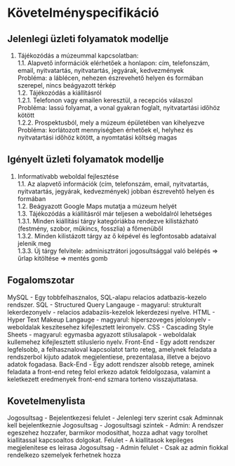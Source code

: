 # Követelményspecifikáció

## Jelenlegi üzleti folyamatok modellje
1. Tájékozódás a múzeummal kapcsolatban:  
1.1. Alapvető információk elérhetőek a honlapon: cím, telefonszám, email, nyitvatartás, nyitvatartás, jegyárak, kedvezmények  
Probléma: a láblécen, nehezen észrevehető helyen és formában szerepel, nincs beágyazott térkép   
1.2. Tájékozódás a kiállításról  
1.2.1. Telefonon vagy emailen keresztül, a recepciós válaszol  
Probléma: lassú folyamat, a vonal gyakran foglalt, nyitvatartási időhöz kötött  
1.2.2. Prospektusból, mely a múzeum épületében van kihelyezve  
Probléma: korlátozott mennyiségben érhetőek el, helyhez és nyitvatartási időhöz kötött, a nyomtatási költség magas

## Igényelt üzleti folyamatok modellje
1. Informatívabb weboldal fejlesztése  
1.1. Az alapvető információk (cím, telefonszám, email, nyitvatartás, nyitvatartás, jegyárak, kedvezmények) jobban észrevehtő helyen és formában  
1.2. Beágyazott Google Maps mutatja a múzeum helyét  
1.3. Tájékozódás a kiállításról már teljesen a weboldalról lehetséges  
1.3.1. Minden kiállítási tárgy kategóriákba rendezve kilistázható (festmény, szobor, műkincs, fosszlia) a főmenüből  
1.3.2. Minden kilistázott tárgy az ő képével és legfontosabb adataival jelenik meg  
1.3.3. Új tárgy felvitele: adminisztrátori jogosultsággal való belépés => űrlap kitöltése => mentés gomb

## Fogalomszotar
MySQL - Egy tobbfelhasznalos, SQL-alapu relacios adatbazis-kezelo rendszer.
SQL - Structured Query Langauge - magyarul: strukturalt lekerdezonyelv - relacios adabaziis-kezelok lekerdezesi nyelve.
HTML - Hyper Text Makeup Langauge - magyarul: hiperszoveges jelolonyelv - weboldalak keszitesehez kifejlesztett leironyelv.
CSS - Cascading Style Sheets - magyarul: egymasba agyazott stilusalapok - weboldalak kullemehez kifejlesztett stiluslerio nyelv.
Front-End - Egy adott rendszer legfelsobb, a felhasznaloval kapcsolatot tarto reteg, amelynek feladata a rendszerbol kijuto adatok megjelentiese, prezentalasa, illetve a bejovo adatok fogadasa.
Back-End - Egy adott rendszer alsobb retege, aminek feladata a front-end reteg felol erkezo adatok feldolgozasa, valamint a keletkezett eredmenyek front-end szmara torteno visszajuttatasa.

## Kovetelmenylista
Jogosultsag - Bejelentkezesi felulet - Jelenlegi terv szerint csak Adminnak kell bejelentkeznie
Jogosultsag - Jogosultsagi szintek - Admin: A rendszer egeszehez hozzafer, barmikor modosithat, hozza adhat vagy torolhet kiallitassal kapcsoaltos dolgokat.
Felulet - A kiallitasok kepileges megjelenitese es leirasa
Jogosultsag - Admin felulet - Csak az admin fiokkal rendelkezo szemelyek ferhetnek hozza